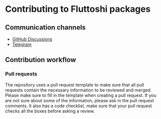 # Contributing to Fluttoshi packages

## Communication channels

- [GitHub Discussions](https://github.com/kumuly/fluttoshi_packages/discussions)
- [Telegram](https://t.me/kumulydev)

## Contribution workflow

### Pull requests

The repository uses a pull request template to make sure that all pull requests contain the necessary information to be reviewed and merged.
Please make sure to fill in the template when creating a pull request. If you are not sure about some of the information, please ask in the pull request comments.
It also has a code checklist, make sure that your pull request checks all the boxes before asking a review.
